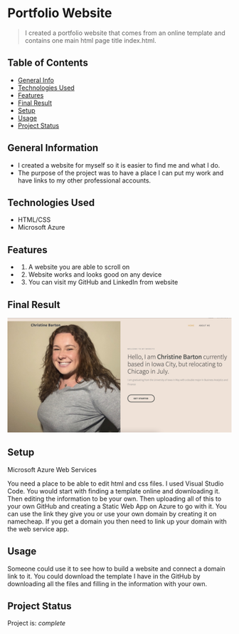 # Portfolio Website
> I created a portfolio website that comes from an online template and contains one main html page title index.html.

## Table of Contents
* [General Info](#general-information)
* [Technologies Used](#technologies-used)
* [Features](#features)
* [Final Result](#final-result)
* [Setup](#setup)
* [Usage](#usage)
* [Project Status](#project-status)
<!-- * [License](#license) -->


## General Information
- I created a website for myself so it is easier to find me and what I do. 
- The purpose of the project was to have a place I can put my work and have links to my other professional accounts. 


## Technologies Used
- HTML/CSS
- Microsoft Azure 


## Features

- 1. A website you are able to scroll on
- 2. Website works and looks good on any device
- 3. You can visit my GitHub and LinkedIn from website

## Final Result
![Example screenshot](./images/website.png)


## Setup
Microsoft Azure Web Services

You need a place to be able to edit html and css files. I used Visual Studio Code. You would start with finding a template online and downloading it. Then editing the information to be your own. Then uploading all of this to your own GitHub and creating a Static Web App on Azure to go with it. You can use the link they give you or use your own domain by creating it on namecheap. If you get a domain you then need to link up your domain with the web service app. 

## Usage
Someone could use it to see how to build a website and connect a domain link to it. You could download the template I have in the GitHub by downloading all the files and filling in the information with your own.

## Project Status
Project is: _complete_
